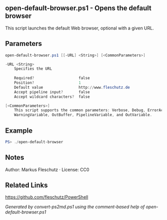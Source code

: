 ## open-default-browser.ps1 - Opens the default browser

This script launches the default Web browser, optional with a given URL.

## Parameters
```powershell
open-default-browser.ps1 [[-URL] <String>] [<CommonParameters>]

-URL <String>
    Specifies the URL
    
    Required?                    false
    Position?                    1
    Default value                http://www.fleschutz.de
    Accept pipeline input?       false
    Accept wildcard characters?  false

[<CommonParameters>]
    This script supports the common parameters: Verbose, Debug, ErrorAction, ErrorVariable, WarningAction, 
    WarningVariable, OutBuffer, PipelineVariable, and OutVariable.
```

## Example
```powershell
PS> ./open-default-browser

```

## Notes
Author: Markus Fleschutz · License: CC0

## Related Links
https://github.com/fleschutz/PowerShell

*Generated by convert-ps2md.ps1 using the comment-based help of open-default-browser.ps1*
